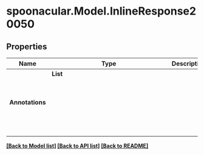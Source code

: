 # spoonacular.Model.InlineResponse20050
## Properties

Name | Type | Description | Notes
------------ | ------------- | ------------- | -------------
**Annotations** | **List<Object>** |  | 

[[Back to Model list]](../README.md#documentation-for-models) [[Back to API list]](../README.md#documentation-for-api-endpoints) [[Back to README]](../README.md)

